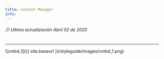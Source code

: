```yaml
---
title: Content Manager
info:
---
```

###### 🕐 Ultima actualización Abril 02 de 2020
<hr>





![cmbd_1]({{ site.baseurl }}/styleguide/images/cmbd_1.png)
